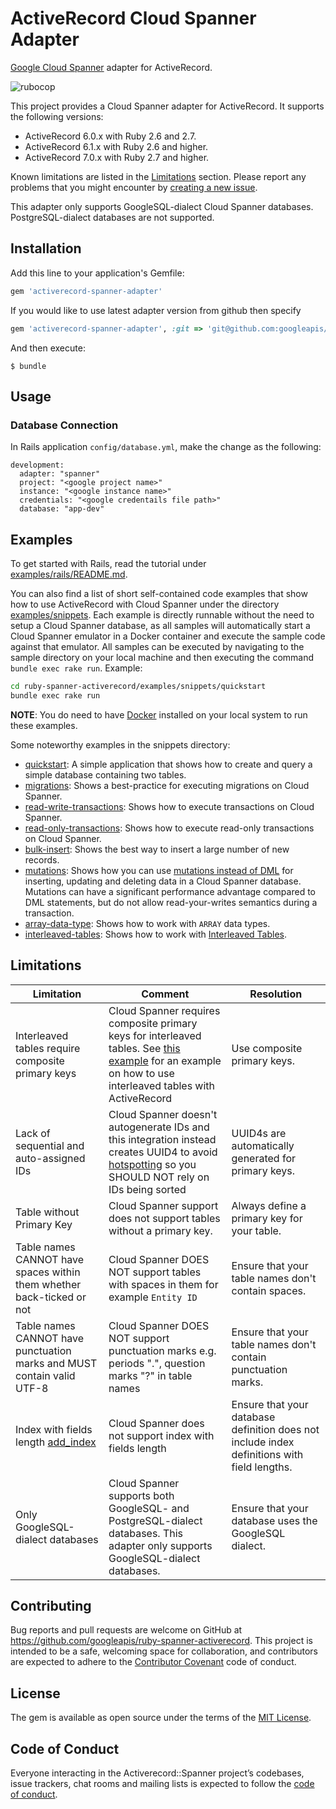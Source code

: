 # ActiveRecord Cloud Spanner Adapter

[Google Cloud Spanner](https://cloud.google.com/spanner) adapter for ActiveRecord.

![rubocop](https://github.com/googleapis/ruby-spanner-activerecord/workflows/rubocop/badge.svg)

This project provides a Cloud Spanner adapter for ActiveRecord. It supports the following versions:

- ActiveRecord 6.0.x with Ruby 2.6 and 2.7.
- ActiveRecord 6.1.x with Ruby 2.6 and higher.
- ActiveRecord 7.0.x with Ruby 2.7 and higher.

Known limitations are listed in the [Limitations](#limitations) section.
Please report any problems that you might encounter by [creating a new issue](https://github.com/googleapis/ruby-spanner-activerecord/issues/new).

This adapter only supports GoogleSQL-dialect Cloud Spanner databases. PostgreSQL-dialect
databases are not supported.

## Installation

Add this line to your application's Gemfile:

```ruby
gem 'activerecord-spanner-adapter'
```

If you would like to use latest adapter version from github then specify

```ruby
gem 'activerecord-spanner-adapter', :git => 'git@github.com:googleapis/ruby-spanner-activerecord.git'
```

And then execute:

    $ bundle

## Usage

### Database Connection
In Rails application `config/database.yml`, make the change as the following:

```
development:
  adapter: "spanner"
  project: "<google project name>"
  instance: "<google instance name>"
  credentials: "<google credentails file path>"
  database: "app-dev"
```

## Examples
To get started with Rails, read the tutorial under [examples/rails/README.md](examples/rails/README.md).

You can also find a list of short self-contained code examples that show how
to use ActiveRecord with Cloud Spanner under the directory [examples/snippets](examples/snippets). Each example is directly runnable without the need to setup a Cloud Spanner
database, as all samples will automatically start a Cloud Spanner emulator in a Docker container and execute the sample
code against that emulator. All samples can be executed by navigating to the sample directory on your local machine and
then executing the command `bundle exec rake run`. Example:

```bash
cd ruby-spanner-activerecord/examples/snippets/quickstart
bundle exec rake run
```

__NOTE__: You do need to have [Docker](https://docs.docker.com/get-docker/) installed on your local system to run these examples.

Some noteworthy examples in the snippets directory:
- [quickstart](examples/snippets/quickstart): A simple application that shows how to create and query a simple database containing two tables.
- [migrations](examples/snippets/migrations): Shows a best-practice for executing migrations on Cloud Spanner.
- [read-write-transactions](examples/snippets/read-write-transactions): Shows how to execute transactions on Cloud Spanner.
- [read-only-transactions](examples/snippets/read-only-transactions): Shows how to execute read-only transactions on Cloud Spanner.
- [bulk-insert](examples/snippets/bulk-insert): Shows the best way to insert a large number of new records.
- [mutations](examples/snippets/mutations): Shows how you can use [mutations instead of DML](https://cloud.google.com/spanner/docs/dml-versus-mutations)
  for inserting, updating and deleting data in a Cloud Spanner database. Mutations can have a significant performance
  advantage compared to DML statements, but do not allow read-your-writes semantics during a transaction.
- [array-data-type](examples/snippets/array-data-type): Shows how to work with `ARRAY` data types.
- [interleaved-tables](examples/snippets/interleaved-tables): Shows how to work with [Interleaved Tables](https://cloud.google.com/spanner/docs/schema-and-data-model#create-interleaved-tables).

## Limitations

Limitation|Comment|Resolution
---|---|---
Interleaved tables require composite primary keys| Cloud Spanner requires composite primary keys for interleaved tables. See [this example](examples/snippets/interleaved-tables/README.md) for an example on how to use interleaved tables with ActiveRecord |Use composite primary keys.
Lack of sequential and auto-assigned IDs|Cloud Spanner doesn't autogenerate IDs and this integration instead creates UUID4 to avoid [hotspotting](https://cloud.google.com/spanner/docs/schema-design#uuid_primary_key) so you SHOULD NOT rely on IDs being sorted| UUID4s are automatically generated for primary keys.
Table without Primary Key| Cloud Spanner support does not support tables without a primary key.| Always define a primary key for your table.
Table names CANNOT have spaces within them whether back-ticked or not|Cloud Spanner DOES NOT support tables with spaces in them for example `Entity ID`|Ensure that your table names don't contain spaces.
Table names CANNOT have punctuation marks and MUST contain valid UTF-8|Cloud Spanner DOES NOT support punctuation marks e.g. periods ".", question marks "?" in table names|Ensure that your table names don't contain punctuation marks.
Index with fields length [add_index](https://apidock.com/rails/v5.2.3/ActiveRecord/ConnectionAdapters/SchemaStatements/add_index)|Cloud Spanner does not support index with fields length | Ensure that your database definition does not include index definitions with field lengths.
Only GoogleSQL-dialect databases| Cloud Spanner supports both GoogleSQL- and PostgreSQL-dialect databases. This adapter only supports GoogleSQL-dialect databases. | Ensure that your database uses the GoogleSQL dialect.

## Contributing

Bug reports and pull requests are welcome on GitHub at https://github.com/googleapis/ruby-spanner-activerecord. This project is intended to be a safe, welcoming space for collaboration, and contributors are expected to adhere to the [Contributor Covenant](http://contributor-covenant.org) code of conduct.

## License

The gem is available as open source under the terms of the [MIT License](https://opensource.org/licenses/MIT).

## Code of Conduct

Everyone interacting in the Activerecord::Spanner project’s codebases, issue trackers, chat rooms and mailing lists is expected to follow the [code of conduct](https://github.com/googleapis/ruby-spanner-activerecord/blob/main/CODE_OF_CONDUCT.md).
